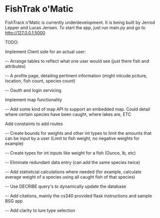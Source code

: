 # FishTrak o'Matic
FishTrack o'Matic is currently underdevelopment. It is being built by Jerrod Lepper and Lucas Jensen.
To start the app, just run main.py and go to http://127.0.0.1:5000


TODO:

Implement Client side for an actual user:

-- Arrange tables to reflect what one user would see (just there fish and attributes)

-- A profile page, detailing pertinent information (might inlcude pciture, location, fish count, species count)

-- Oauth and login servicing 

Implement map functionality

-- Add some kind of map API to support an embedded map. Could detail where certain species have been caught, where lakes are, ETC

Add constaints to add routes

-- Create bounds for weights and other int types to limit the amounts that can be input by a user (Limit to fish weight, no negative weights for example)

-- Create types for int inputs like weight for a fish (Ounce, lb, etc)

-- Eliminate redundant data entry (can add the same species twice)

-- Add statisitcial calculations where needed (for example, calculate average weight of a species using all caught fish of that species)

-- Use DECRIBE query's to dynamically update the database 

-- Add citations, mainly the cs340 provided flask instructions and sample BSG app

-- Add clarity to lure type selection